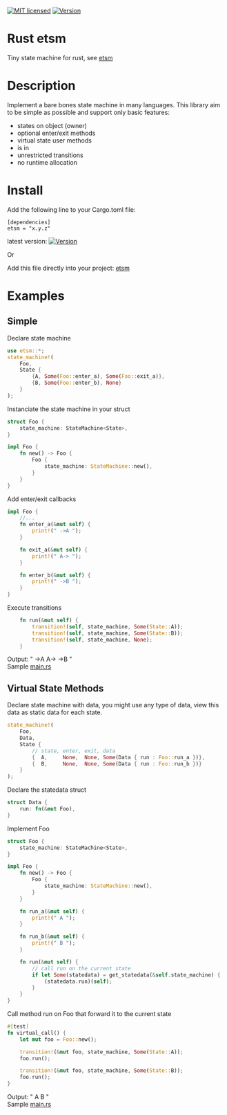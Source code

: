 [![MIT licensed](https://img.shields.io/badge/license-MIT-blue.svg)](LICENSE)
[![Version](https://img.shields.io/crates/v/etsm.svg)](https://crates.io/crates/etsm)

# Rust etsm
Tiny state machine for rust, see [etsm](../../../../)

# Description
Implement a bare bones state machine in many languages. This library aim to be simple as possible and support only basic features: 

- states on object (owner)
- optional enter/exit methods
- virtual state user methods
- is in
- unrestricted transitions
- no runtime allocation

# Install

Add the following line to your Cargo.toml file:
```
[dependencies]
etsm = "x.y.z"
```
latest version: [![Version](https://img.shields.io/crates/v/etsm.svg)](https://crates.io/crates/etsm)

Or

Add this file directly into your project: [etsm](src/lib.rs)

# Examples

## Simple
Declare state machine
```rust
use etsm::*;
state_machine!(
    Foo,
    State {
        {A, Some(Foo::enter_a), Some(Foo::exit_a)},
        {B, Some(Foo::enter_b), None}
    }
);
```

Instanciate the state machine in your struct
```rust
struct Foo {
    state_machine: StateMachine<State>,
}

impl Foo {
    fn new() -> Foo {
        Foo {
            state_machine: StateMachine::new(),
        }
    }
}
```

Add enter/exit callbacks
```rust
impl Foo {
    //...
    fn enter_a(&mut self) {
        print!(" ->A ");
    }

    fn exit_a(&mut self) {
        print!(" A-> ");
    }

    fn enter_b(&mut self) {
        print!(" ->B ");
    }
}
```

Execute transitions
```rust
    fn run(&mut self) {
        transition!(self, state_machine, Some(State::A));
        transition!(self, state_machine, Some(State::B));
        transition!(self, state_machine, None);
    }
```

Output: " ->A  A-> ->B "\
Sample [main.rs](https://github.com/ethiffeault/etsm/blob/main/rust/sample/ab/src/main.rs)

## Virtual State Methods

Declare state machine with data, you might use any type of data, view this data as static data for each state.
```rust
state_machine!(
    Foo,
    Data,
    State {
        // state, enter, exit, data
        {  A,     None,  None, Some(Data { run : Foo::run_a })},
        {  B,     None,  None, Some(Data { run : Foo::run_b })}
    }
);
```

Declare the statedata struct
```rust
struct Data {
    run: fn(&mut Foo),
}
```

Implement Foo
```rust
struct Foo {
    state_machine: StateMachine<State>,
}

impl Foo {
    fn new() -> Foo {
        Foo {
            state_machine: StateMachine::new(),
        }
    }

    fn run_a(&mut self) {
        print!(" A ");
    }

    fn run_b(&mut self) {
        print!(" B ");
    }

    fn run(&mut self) {
        // call run on the current state
        if let Some(statedata) = get_statedata(&self.state_machine) {
            (statedata.run)(self);
        }
    }
}
```

Call method run on Foo that forward it to the current state
```rust
#[test]
fn virtual_call() {
    let mut foo = Foo::new();

    transition!(&mut foo, state_machine, Some(State::A));
    foo.run();

    transition!(&mut foo, state_machine, Some(State::B));
    foo.run();
}
```
Output: " A B "\
Sample [main.rs](https://github.com/ethiffeault/etsm/blob/main/rust/sample/virtual_call/src/main.rs)
